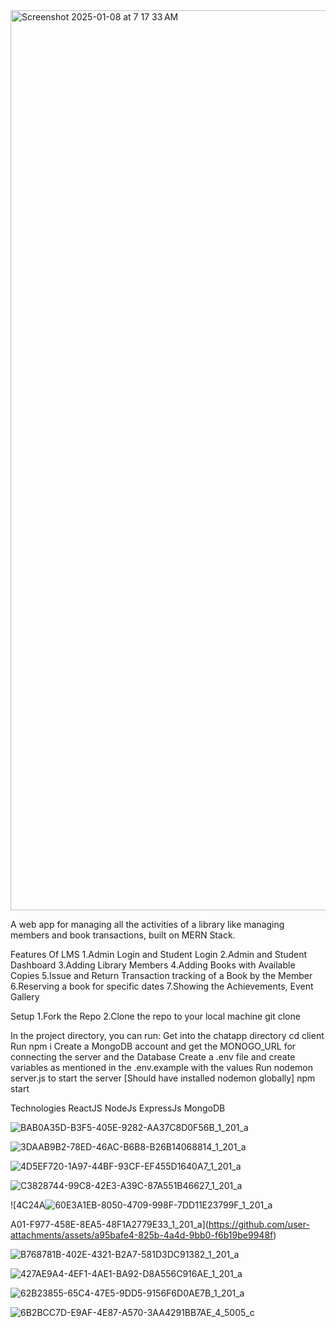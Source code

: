 <img width="1440" alt="Screenshot 2025-01-08 at 7 17 33 AM" src="https://github.com/user-attachments/assets/2939870f-7040-4424-8424-324170a454af" />

A web app for managing all the activities of a library like managing members and book transactions, built on MERN Stack.

Features Of LMS
 1.Admin Login and Student Login
 2.Admin and Student Dashboard
 3.Adding Library Members
 4.Adding Books with Available Copies
 5.Issue and Return Transaction tracking of a Book by the Member
 6.Reserving a book for specific dates
 7.Showing the Achievements, Event Gallery

Setup
 1.Fork the Repo
 2.Clone the repo to your local machine git clone <repo-url>

In the project directory, you can run:
Get into the chatapp directory cd client
Run npm i
Create a MongoDB account and get the MONOGO_URL for connecting the server and the Database
Create a .env file and create variables as mentioned in the .env.example with the values
Run nodemon server.js to start the server [Should have installed nodemon globally]
npm start

Technologies 
ReactJS
NodeJs
ExpressJs
MongoDB

![BAB0A35D-B3F5-405E-9282-AA37C8D0F56B_1_201_a](https://github.com/user-attachments/assets/de4a0998-712a-4220-a9c0-3b4d6d3c7173)

![3DAAB9B2-78ED-46AC-B6B8-B26B14068814_1_201_a](https://github.com/user-attachments/assets/3855db0d-e1cb-4228-91fc-b28e5136965d)

![4D5EF720-1A97-44BF-93CF-EF455D1640A7_1_201_a](https://github.com/user-attachments/assets/38df440f-ae50-4570-bd23-2f09060eb246)

![C3828744-99C8-42E3-A39C-87A551B46627_1_201_a](https://github.com/user-attachments/assets/ea4f91e6-decb-46f8-a6c6-aceee83df35c)

![4C24A![60E3A1EB-8050-4709-998F-7DD11E23799F_1_201_a](https://github.com/user-attachments/assets/9e5bb5e5-67da-436a-942c-93de93a713c3)

A01-F977-458E-8EA5-48F1A2779E33_1_201_a](https://github.com/user-attachments/assets/a95bafe4-825b-4a4d-9bb0-f6b19be9948f)

![B768781B-402E-4321-B2A7-581D3DC91382_1_201_a](https://github.com/user-attachments/assets/f7df32a1-ba9a-41eb-b631-07185ffdfab1)

![427AE9A4-4EF1-4AE1-BA92-D8A556C916AE_1_201_a](https://github.com/user-attachments/assets/29dcdd03-e9fc-4033-91fe-5f1f079136d5)

![62B23855-65C4-47E5-9DD5-9156F6D0AE7B_1_201_a](https://github.com/user-attachments/assets/c4af8754-179b-4d86-b8db-1620b3fe3b8e)

![6B2BCC7D-E9AF-4E87-A570-3AA4291BB7AE_4_5005_c](https://github.com/user-attachments/assets/69e8df59-0c22-4c36-bd50-1b9eae7f98d9)









 
